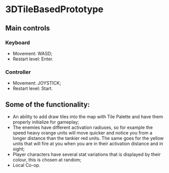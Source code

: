 # 3DTileBasedPrototype
## Main controls
### Keyboard
- Movement: WASD;
- Restart level: Enter.

### Controller
- Movement: JOYSTICK;
- Restart level: Start.

## Some of the functionality:
- An ability to add draw tiles into the map with Tile Palette and have them properly initialize for gameplay;
- The enemies have different activation radiuses, so for example the speed heavy orange units will move quicker and notice you from a longer distance than the tankier red units. The same goes for the yellow units that will fire at you when you are in their activation distance and in sight;
- Player characters have several stat variations that is displayed by their colour, this is chosen at random;
- Local Co-op.